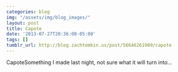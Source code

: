 ```yaml
---
categories: blog
img: "/assets/img/blog_images/" 
layout: post
title: Capote
date: '2013-07-27T20:36:00-05:00'
tags: []
tumblr_url: http://blog.zachtemkin.us/post/56646261989/capote
---
```

CapoteSomething I made last night, not sure what it will turn into…
